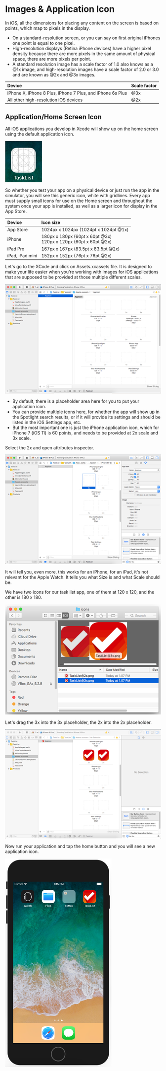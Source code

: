 # Images & Application Icon

In iOS, all the dimensions for placing any content on the screen is based on points, which map to pixels in the display. 

 - On a standard-resolution screen, or you can say on first original iPhones one point is equal to one pixel.
 - High-resolution displays (Retina iPhone devices) have a higher pixel density because there are more pixels in the same amount of physical space, there are more pixels per point. 
 - A standard resolution image has a scale factor of 1.0 also knows as a @1x image, and high-resolution images have a scale factor of 2.0 or 3.0 and are known as @2x and @3x images.

|Device                                                     |Scale factor   |
|:----------------------------------------------------------|:--------------|
|iPhone X, iPhone 8 Plus, iPhone 7 Plus, and iPhone 6s Plus |@3x            |
|All other high-resolution iOS devices                      |@2x            |

## Application/Home Screen Icon

All iOS applications you develop in Xcode will show up on the home screen using the default application icon.

<img src="images/app-icon1.png">

So whether you test your app on a physical device or just run the app in the simulator, you will see this generic icon, white with gridlines. Every app must supply small icons for use on the Home screen and throughout the system once your app is installed, as well as a larger icon for display in the App Store.

|Device           |Icon size                                                          |
|:----------------|:------------------------------------------------------------------|
|App Store        |1024px x 1024px (1024pt x 1024pt @1x)                              |
|iPhone           |180px x 180px (60pt x 60pt @3x)<br>120px x 120px (60pt x 60pt @2x) |
|iPad Pro         |167px x 167px (83.5pt x 83.5pt @2x)                                |
|iPad, iPad mini  |152px x 152px (76pt x 76pt @2x)                                    |

Let's go to the XCode and click on Assets.xcassets file. It is designed to make your life easier when you're working with images for iOS applications that are supposed to be provided at those multiple different scales.

<img src="images/app-icon2.png">

 - By default, there is a placeholder area here for you to put your application icon. 
 - You can provide multiple icons here, for whether the app will show up in the Spotlight search results, or if it will provide its settings and should be listed in the iOS Settings app, etc.
 - But the most important one is just the iPhone application icon, which for iPhone 7 (iOS 11) is 60 points, and needs to be provided at 2x scale and 3x scale. 

Select the 2x and open attributes inspector.

<img src="images/app-icon3.png">

It will tell you, even more, this works for an iPhone, for an iPad, it's not relevant for the Apple Watch. It tells you what Size is and what Scale should be. 

We have two icons for our task list app, one of them at 120 x 120, and the other is 180 x 180. 

<img src="images/app-icon4.png">

Let's drag the 3x into the 3x placeholder, the 2x into the 2x placeholder. 

<img src="images/app-icon5.png">

Now run your application and tap the home button and you will see a new application icon. 

<img src="images/app-icon6.png">
